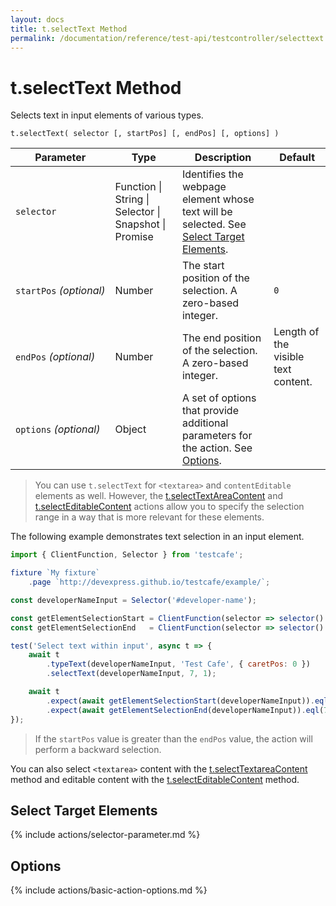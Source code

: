```yaml
---
layout: docs
title: t.selectText Method
permalink: /documentation/reference/test-api/testcontroller/selecttext.html
---
```

# t.selectText Method

Selects text in input elements of various types.

```text
t.selectText( selector [, startPos] [, endPos] [, options] )
```

Parameter               | Type                                              | Description                                                                                                                                          | Default
----------------------- | ------------------------------------------------- | ---------------------------------------------------------------------------------------------------------------------------------------------------- | --------
`selector`              | Function &#124; String &#124; Selector &#124; Snapshot &#124; Promise | Identifies the webpage element whose text will be selected. See [Select Target Elements](#select-target-elements).
`startPos`&#160;*(optional)* | Number                                            | The start position of the selection. A zero-based integer.                                                                              | `0`
`endPos`&#160;*(optional)*   | Number                                            | The end position of the selection. A zero-based integer.                                                                                | Length of the visible text content.
`options`&#160;*(optional)*  | Object                                            | A set of options that provide additional parameters for the action. See [Options](#options).

> You can use `t.selectText` for `<textarea>` and `contentEditable` elements as well. However, the [t.selectTextAreaContent](selecttextareacontent.md)
> and [t.selectEditableContent](selecteditablecontent.md) actions allow you to specify the selection range
> in a way that is more relevant for these elements.

The following example demonstrates text selection in an input element.

```js
import { ClientFunction, Selector } from 'testcafe';

fixture `My fixture`
    .page `http://devexpress.github.io/testcafe/example/`;

const developerNameInput = Selector('#developer-name');

const getElementSelectionStart = ClientFunction(selector => selector().selectionStart);
const getElementSelectionEnd   = ClientFunction(selector => selector().selectionEnd);

test('Select text within input', async t => {
    await t
        .typeText(developerNameInput, 'Test Cafe', { caretPos: 0 })
        .selectText(developerNameInput, 7, 1);

    await t
        .expect(await getElementSelectionStart(developerNameInput)).eql(1)
        .expect(await getElementSelectionEnd(developerNameInput)).eql(7);
});
```

> If the `startPos` value is greater than the `endPos` value, the action will perform a backward selection.

You can also select `<textarea>` content with the [t.selectTextareaContent](selecttextareacontent.md) method and editable content with the [t.selectEditableContent](selecteditablecontent.md) method.

## Select Target Elements

{% include actions/selector-parameter.md %}

## Options

{% include actions/basic-action-options.md %}
